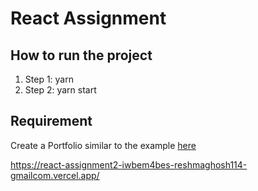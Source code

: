 # React Assignment

## How to run the project

1. Step 1: yarn
2. Step 2: yarn start

## Requirement

Create a Portfolio similar to the example [here](https://nicepage.com/one-page-template/preview/amazing-portfolio-261875?device=desktop)


https://react-assignment2-iwbem4bes-reshmaghosh114-gmailcom.vercel.app/
